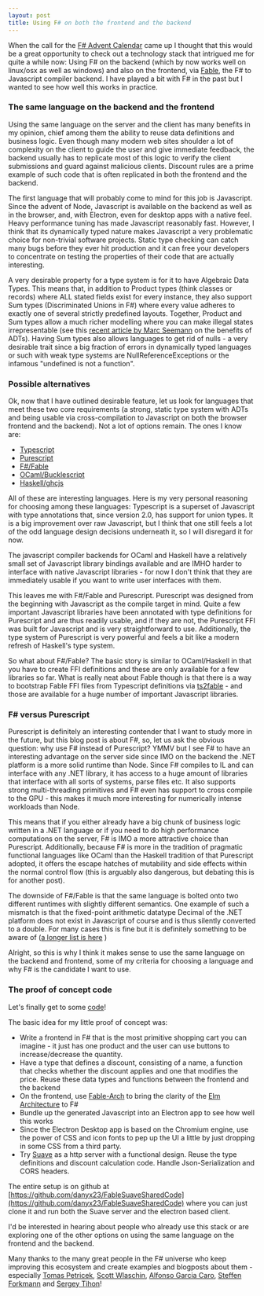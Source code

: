 ```yaml
---
layout: post
title: Using F# on both the frontend and the backend
---
```

When the call for the [F# Advent Calendar](https://sergeytihon.wordpress.com/tag/fsadvent/) came up I thought that this would be a great opportunity to check out a technology stack that intrigued me for quite a while now: Using F# on the backend (which by now works well on linux/osx as well as windows) and also on the frontend, via [Fable](http://fable.io/), the F# to Javascript compiler backend. I have played a bit with F# in the past but I wanted to see how well this works in practice.

### The same language on the backend and the frontend

Using the same language on the server and the client has many benefits in my opinion, chief among them the ability to reuse data definitions and business logic. Even though many modern web sites shoulder a lot of complexity on the client to guide the user and give immediate feedback, the backend usually has to replicate most of this logic to verify the client submissions and guard against malicious clients. Discount rules are a prime example of such code that is often replicated in both the frontend and the backend.

The first language that will probably come to mind for this job is Javascript. Since the advent of Node, Javascript is available on the backend as well as in the browser, and, with Electron, even for desktop apps with a native feel. Heavy performance tuning has made Javascript reasonably fast. However, I think that its dynamically typed nature makes Javascript a very problematic choice for non-trivial software projects. Static type checking can catch many bugs before they ever hit production and it can free your developers to concentrate on testing the properties of their code that are actually interesting.

A very desirable property for a type system is for it to have Algebraic Data Types. This means that, in addition to Product types (think classes or records) where ALL stated fields exist for every instance, they also support Sum types (Discriminated Unions in F#) where every value adheres to exactly one of several strictly predefined layouts. Together, Product and Sum types allow a much richer modelling where you can make illegal states irrepresentable (see this [recent article by Marc Seemann](http://blog.ploeh.dk/2016/11/28/easy-domain-modelling-with-types/) on the benefits of ADTs). Having Sum types also allows languages to get rid of nulls - a very desirable trait since a big fraction of errors in dynamically typed languages or such with weak type systems are NullReferenceExceptions or the infamous "undefined is not a function".

### Possible alternatives

Ok, now that I have outlined desirable feature, let us look for languages that meet these two core requirements (a strong, static type system with ADTs and being usable via cross-compilation to Javascript on both the browser frontend and the backend). Not a lot of options remain. The ones I know are:

* [Typescript](https://www.typescriptlang.org/)
* [Purescript](http://www.purescript.org/)
* [F#/Fable](http://fable.io/)
* [OCaml/Bucklescript](http://bloomberg.github.io/bucklescript/)
* [Haskell/ghcjs](https://github.com/ghcjs/ghcjs)

All of these are interesting languages. Here is my very personal reasoning for choosing among these languages: Typescript is a superset of Javascript with type annotations that, since version 2.0, has support for union types. It is a big improvement over raw Javascript, but I think that one still feels a lot of the odd language design decisions underneath it, so I will disregard it for now.

The javascript compiler backends for OCaml and Haskell have a relatively small set of Javascript library bindings available and are IMHO harder to interface with native Javascript libraries - for now I don't think that they are immediately usable if you want to write user interfaces with them.

This leaves me with F#/Fable and Purescript. Purescript was designed from the beginning with Javascript as the compile target in mind. Quite a few important Javascript libraries have been annotated with type definitions for Purescript and are thus readily usable, and if they are not, the Purescript FFI was built for Javascript and is very straightforward to use. Additionally, the type system of Purescript is very powerful and feels a bit like a modern refresh of Haskell's type system.

So what about F#/Fable? The basic story is similar to OCaml/Haskell in that you have to create FFI definitions and these are only available for a few libraries so far. What is really neat about Fable though is that there is a way to bootstrap Fable FFI files from Typescript definitions via [ts2fable](https://www.npmjs.com/package/ts2fable) - and those are available for a huge number of important Javascript libraries.

### F# versus Purescript

Purescript is definitely an interesting contender that I want to study more in the future, but this blog post is about F#, so, let us ask the obvious question: why use F# instead of Purescript? YMMV but I see F# to have an interesting advantage on the server side since IMO on the backend the .NET platform is a more solid runtime than Node. Since F# compiles to IL and can interface with any .NET library, it has access to a huge amount of libraries that interface with all sorts of systems, parse files etc. It also supports strong multi-threading primitives and F# even has support to cross compile to the GPU - this makes it much more interesting for numerically intense workloads than Node.

This means that if you either already have a big chunk of business logic written in a .NET language or if you need to do high performance computations on the server, F# is IMO a more attractive choice than Purescript. Additionally, because F# is more in the tradition of pragmatic functional languages like OCaml than the Haskell tradition of that Purescript adopted, it offers the escape hatches of mutability and side effects within the normal control flow (this is arguably also dangerous, but debating this is for another post).

The downside of F#/Fable is that the same language is bolted onto two different runtimes with slightly different semantics. One example of such a mismatch is that the fixed-point arithmetic datatype Decimal of the .NET platform does not exist in Javascript of course and is thus silently converted to a double. For many cases this is fine but it is definitely something to be aware of ([a longer list is here](http://fable.io/docs/compatibility.html) )

Alright, so this is why I think it makes sense to use the same language on the backend and frontend, some of my criteria for choosing a language and why F# is the candidate I want to use.

### The proof of concept code

Let's finally get to some [code](https://github.com/danyx23/FableSuaveSharedCode)!

The basic idea for my little proof of concept was:

* Write a frontend in F# that is the most primitive shopping cart you can imagine - it just has one product and the user can use buttons to increase/decrease the quantity.
* Have a type that defines a discount, consisting of a name, a function that checks whether the discount applies and one that modifies the price. Reuse these data types and functions between the frontend and the backend
* On the frontend, use [Fable-Arch](https://github.com/fable-compiler/fable-arch) to bring the clarity of the [Elm Architecture](https://guide.elm-lang.org/architecture/) to F#
* Bundle up the generated Javascript into an Electron app to see how well this works
* Since the Electron Desktop app is based on the Chromium engine, use the power of CSS and icon fonts to pep up the UI a little by just dropping in some CSS from a third party.
* Try [Suave](http://suave.io) as a http server with a functional design. Reuse the type definitions and discount calculation code. Handle Json-Serialization and CORS headers.

The entire setup is on github at [https://github.com/danyx23/FableSuaveSharedCode](https://github.com/danyx23/FableSuaveSharedCode) where you can just clone it and run both the Suave server and the electron based client.

I'd be interested in hearing about people who already use this stack or are exploring one of the other options on using the same language on the frontend and the backend.

Many thanks to the many great people in the F# universe who keep improving this ecosystem and create examples and blogposts about them - especially [Tomas Petricek](https://github.com/tpetricek), [Scott Wlaschin](https://fsharpforfunandprofit.com/), [Alfonso Garcia Caro](https://github.com/alfonsogarciacaro), [Steffen Forkmann](https://github.com/forki) and [Sergey Tihon](https://sergeytihon.wordpress.com/)!
